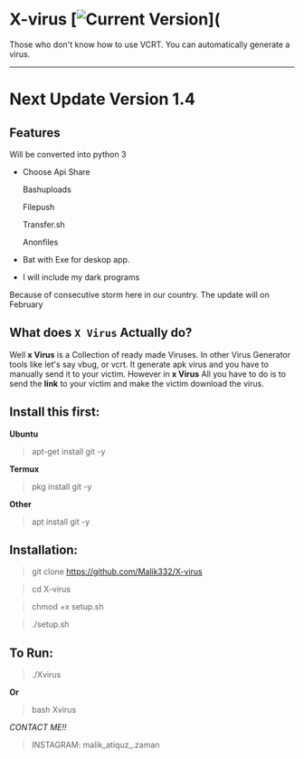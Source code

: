 # X-virus [![Current Version ](https://img.shields.io/badge/Current%20Version-1.1-blue?style=flat-square)](

Those who don't know how to use VCRT. You can automatically generate a virus.

---

# Next Update Version 1.4
## Features
Will be converted into python 3
+ Choose Api Share

   Bashuploads

   Filepush
   
   Transfer.sh
   
   Anonfiles

+ Bat with Exe for deskop app.

+ I will include my dark programs

Because of consecutive storm here in our country. The update will on February




## What does `X Virus` Actually do?
Well __x Virus__ is a Collection of ready made Viruses.
In other Virus Generator tools like let's say vbug, or vcrt. It generate apk virus and you have to manually send it to your victim.
However in __x Virus__ All you have to do is to send the __link__ to your victim and make the victim download the virus. 


## Install this first:
__Ubuntu__
> apt-get install git -y

__Termux__
> pkg install git -y

__Other__
> apt install git -y


## Installation:
> git clone https://github.com/Malik332/X-virus

> cd X-virus

> chmod +x setup.sh

> ./setup.sh


## To Run:
> ./Xvirus

__Or__

> bash Xvirus



_CONTACT ME!!_
>INSTAGRAM: malik_atiquz_.zaman




